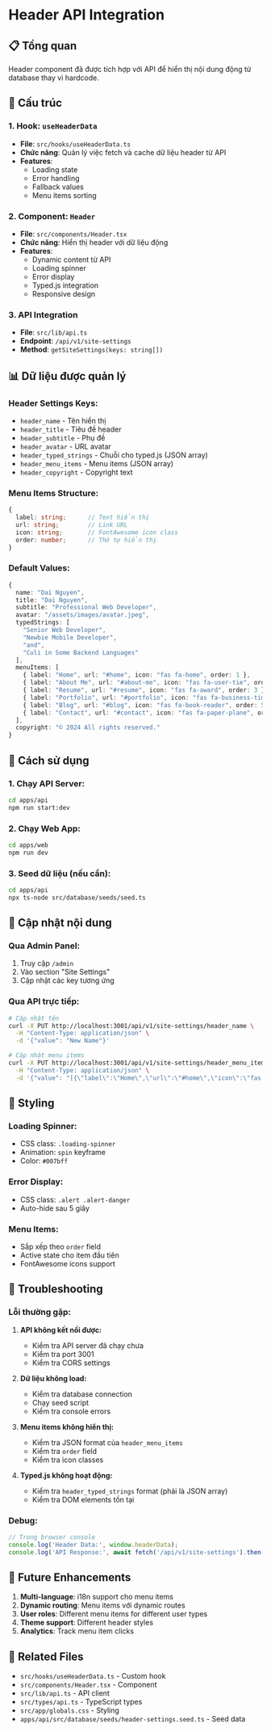 # Header API Integration

## 📋 **Tổng quan**

Header component đã được tích hợp với API để hiển thị nội dung động từ database thay vì hardcode.

## 🔧 **Cấu trúc**

### 1. **Hook: `useHeaderData`**
- **File**: `src/hooks/useHeaderData.ts`
- **Chức năng**: Quản lý việc fetch và cache dữ liệu header từ API
- **Features**:
  - Loading state
  - Error handling
  - Fallback values
  - Menu items sorting

### 2. **Component: `Header`**
- **File**: `src/components/Header.tsx`
- **Chức năng**: Hiển thị header với dữ liệu động
- **Features**:
  - Dynamic content từ API
  - Loading spinner
  - Error display
  - Typed.js integration
  - Responsive design

### 3. **API Integration**
- **File**: `src/lib/api.ts`
- **Endpoint**: `/api/v1/site-settings`
- **Method**: `getSiteSettings(keys: string[])`

## 📊 **Dữ liệu được quản lý**

### **Header Settings Keys:**
- `header_name` - Tên hiển thị
- `header_title` - Tiêu đề header
- `header_subtitle` - Phụ đề
- `header_avatar` - URL avatar
- `header_typed_strings` - Chuỗi cho typed.js (JSON array)
- `header_menu_items` - Menu items (JSON array)
- `header_copyright` - Copyright text

### **Menu Items Structure:**
```typescript
{
  label: string;      // Text hiển thị
  url: string;        // Link URL
  icon: string;       // FontAwesome icon class
  order: number;      // Thứ tự hiển thị
}
```

### **Default Values:**
```typescript
{
  name: "Dai Nguyen",
  title: "Dai Nguyen",
  subtitle: "Professional Web Developer",
  avatar: "/assets/images/avatar.jpeg",
  typedStrings: [
    "Senior Web Developer",
    "Newbie Mobile Developer",
    "and",
    "Culi in Some Backend Languages"
  ],
  menuItems: [
    { label: "Home", url: "#home", icon: "fas fa-home", order: 1 },
    { label: "About Me", url: "#about-me", icon: "fas fa-user-tie", order: 2 },
    { label: "Resume", url: "#resume", icon: "fas fa-award", order: 3 },
    { label: "Portfolio", url: "#portfolio", icon: "fas fa-business-time", order: 4 },
    { label: "Blog", url: "#blog", icon: "fas fa-book-reader", order: 5 },
    { label: "Contact", url: "#contact", icon: "fas fa-paper-plane", order: 6 }
  ],
  copyright: "© 2024 All rights reserved."
}
```

## 🚀 **Cách sử dụng**

### **1. Chạy API Server:**
```bash
cd apps/api
npm run start:dev
```

### **2. Chạy Web App:**
```bash
cd apps/web
npm run dev
```

### **3. Seed dữ liệu (nếu cần):**
```bash
cd apps/api
npx ts-node src/database/seeds/seed.ts
```

## 🔄 **Cập nhật nội dung**

### **Qua Admin Panel:**
1. Truy cập `/admin`
2. Vào section "Site Settings"
3. Cập nhật các key tương ứng

### **Qua API trực tiếp:**
```bash
# Cập nhật tên
curl -X PUT http://localhost:3001/api/v1/site-settings/header_name \
  -H "Content-Type: application/json" \
  -d '{"value": "New Name"}'

# Cập nhật menu items
curl -X PUT http://localhost:3001/api/v1/site-settings/header_menu_items \
  -H "Content-Type: application/json" \
  -d '{"value": "[{\"label\":\"Home\",\"url\":\"#home\",\"icon\":\"fas fa-home\",\"order\":1}]"}'
```

## 🎨 **Styling**

### **Loading Spinner:**
- CSS class: `.loading-spinner`
- Animation: `spin` keyframe
- Color: `#007bff`

### **Error Display:**
- CSS class: `.alert .alert-danger`
- Auto-hide sau 5 giây

### **Menu Items:**
- Sắp xếp theo `order` field
- Active state cho item đầu tiên
- FontAwesome icons support

## 🔧 **Troubleshooting**

### **Lỗi thường gặp:**

1. **API không kết nối được:**
   - Kiểm tra API server đã chạy chưa
   - Kiểm tra port 3001
   - Kiểm tra CORS settings

2. **Dữ liệu không load:**
   - Kiểm tra database connection
   - Chạy seed script
   - Kiểm tra console errors

3. **Menu items không hiển thị:**
   - Kiểm tra JSON format của `header_menu_items`
   - Kiểm tra `order` field
   - Kiểm tra icon classes

4. **Typed.js không hoạt động:**
   - Kiểm tra `header_typed_strings` format (phải là JSON array)
   - Kiểm tra DOM elements tồn tại

### **Debug:**
```javascript
// Trong browser console
console.log('Header Data:', window.headerData);
console.log('API Response:', await fetch('/api/v1/site-settings').then(r => r.json()));
```

## 📝 **Future Enhancements**

1. **Multi-language**: i18n support cho menu items
2. **Dynamic routing**: Menu items với dynamic routes
3. **User roles**: Different menu items for different user types
4. **Theme support**: Different header styles
5. **Analytics**: Track menu item clicks

## 🔗 **Related Files**

- `src/hooks/useHeaderData.ts` - Custom hook
- `src/components/Header.tsx` - Component
- `src/lib/api.ts` - API client
- `src/types/api.ts` - TypeScript types
- `src/app/globals.css` - Styling
- `apps/api/src/database/seeds/header-settings.seed.ts` - Seed data 